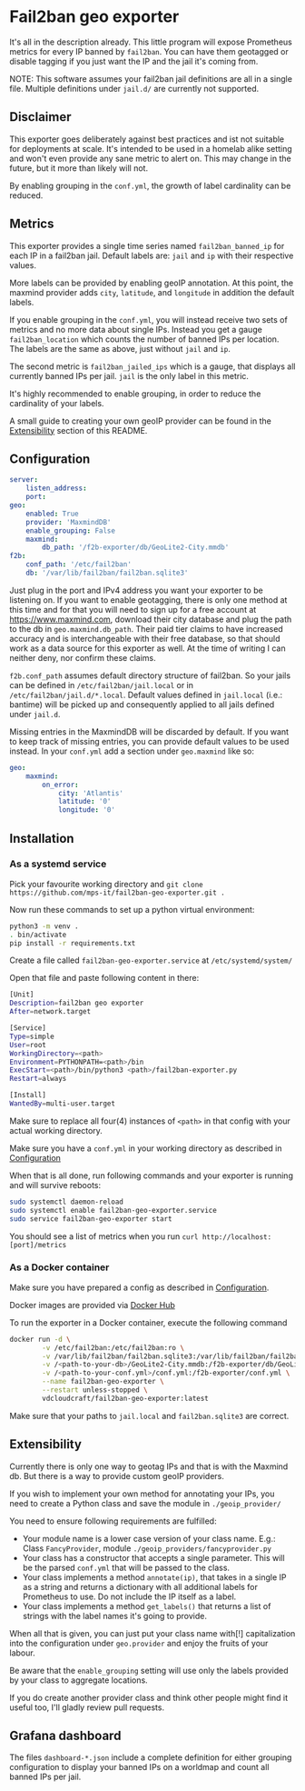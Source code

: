# Fail2ban geo exporter

It's all in the description already. 
This little program will expose Prometheus metrics for every IP banned by `fail2ban`. 
You can have them geotagged or disable tagging if you just want the IP and the jail it's coming from.

NOTE: This software assumes your fail2ban jail definitions are all in a single file. 
Multiple definitions under `jail.d/` are currently not supported.

## Disclaimer

This exporter goes deliberately against best practices and ist not suitable for deployments at scale. 
It's intended to be used in a homelab alike setting and won't even provide any sane metric to alert on. 
This may change in the future, but it more than likely will not.

By enabling grouping in the `conf.yml`, the growth of label cardinality can be reduced.

## Metrics

This exporter provides a single time series named `fail2ban_banned_ip` for each IP in a fail2ban jail.
Default labels are: `jail` and `ip` with their respective values.

More labels can be provided by enabling geoIP annotation. 
At this point, the maxmind provider adds `city`, `latitude`, and `longitude` in addition the default labels.

If you enable grouping in the `conf.yml`, you will instead receive two sets of metrics and no more data about 
single IPs. Instead you get a gauge `fail2ban_location` which counts the number of banned IPs per location. 
The labels are the same as above, just without `jail` and `ip`.

The second metric is `fail2ban_jailed_ips` which is a gauge, that displays all currently banned IPs per jail. 
`jail` is the only label in this metric.

It's highly recommended to enable grouping, in order to reduce the cardinality of your labels.

A small guide to creating your own geoIP provider can be found in the [Extensibility](#Extensibility) 
section of this README.


## Configuration

```yaml
server:
    listen_address:
    port:
geo:
    enabled: True
    provider: 'MaxmindDB'
    enable_grouping: False
    maxmind:
        db_path: '/f2b-exporter/db/GeoLite2-City.mmdb'
f2b:
    conf_path: '/etc/fail2ban'
    db: '/var/lib/fail2ban/fail2ban.sqlite3'
```

Just plug in the port and IPv4 address you want your exporter to be listening on. 
If you want to enable geotagging, there is only one method at this time and for that you will need to 
sign up for a free account at https://www.maxmind.com, download their city database and plug the path 
to the db in `geo.maxmind.db_path`. Their paid tier claims to have increased accuracy and is interchangeable 
with their free database, so that should work as a data source for this exporter as well. 
At the time of writing I can neither deny, nor confirm these claims.

`f2b.conf_path` assumes default directory structure of fail2ban. 
So your jails can be defined in `/etc/fail2ban/jail.local` or in `/etc/fail2ban/jail.d/*.local`. 
Default values defined in `jail.local` (i.e.: bantime) will be picked up and consequently applied 
to all jails defined under `jail.d`.

Missing entries in the MaxmindDB will be discarded by default. 
If you want to keep track of missing entries, you can provide default values to be used instead. 
In your `conf.yml` add a section under `geo.maxmind` like so:

```yaml
geo:
    maxmind:
        on_error:
            city: 'Atlantis'
            latitude: '0'
            longitude: '0'
```
## Installation

### As a systemd service

Pick your favourite working directory and `git clone https://github.com/mps-it/fail2ban-geo-exporter.git .`

Now run these commands to set up a python virtual environment:

```bash
python3 -m venv .
. bin/activate
pip install -r requirements.txt
```

Create a file called `fail2ban-geo-exporter.service` at `/etc/systemd/system/`

Open that file and paste following content in there:

```bash
[Unit]
Description=fail2ban geo exporter
After=network.target

[Service]
Type=simple
User=root
WorkingDirectory=<path>
Environment=PYTHONPATH=<path>/bin
ExecStart=<path>/bin/python3 <path>/fail2ban-exporter.py
Restart=always

[Install]
WantedBy=multi-user.target
```

Make sure to replace all four(4) instances of `<path>` in that config with your actual working directory.

Make sure you have a `conf.yml` in your working directory as described in [Configuration](#configuration)

When that is all done, run following commands and your exporter is running and will survive reboots:

```bash
sudo systemctl daemon-reload
sudo systemctl enable fail2ban-geo-exporter.service
sudo service fail2ban-geo-exporter start
```

You should see a list of metrics when you run `curl http://localhost:[port]/metrics`

### As a Docker container

Make sure you have prepared a config as described in [Configuration](#configuration).

Docker images are provided via [Docker Hub](https://hub.docker.com/repository/docker/vdcloudcraft/fail2ban-geo-exporter)

To run the exporter in a Docker container, execute the following command

```bash
docker run -d \
        -v /etc/fail2ban:/etc/fail2ban:ro \
        -v /var/lib/fail2ban/fail2ban.sqlite3:/var/lib/fail2ban/fail2ban.sqlite3:ro \
        -v /<path-to-your-db>/GeoLite2-City.mmdb:/f2b-exporter/db/GeoLite2-City.mmdb:ro \
        -v /<path-to-your-conf.yml>/conf.yml:/f2b-exporter/conf.yml \
        --name fail2ban-geo-exporter \
        --restart unless-stopped \
        vdcloudcraft/fail2ban-geo-exporter:latest
```

Make sure that your paths to `jail.local` and `fail2ban.sqlite3` are correct.

## Extensibility

Currently there is only one way to geotag IPs and that is with the Maxmind db. 
But there is a way to provide custom geoIP providers.

If you wish to implement your own method for annotating your IPs, 
you need to create a Python class and save the module in `./geoip_provider/`

You need to ensure following requirements are fulfilled:

- Your module name is a lower case version of your class name. 
E.g.: Class `FancyProvider`, module `./geoip_providers/fancyprovider.py`
- Your class has a constructor that accepts a single parameter. 
This will be the parsed `conf.yml` that will be passed to the class.
- Your class implements a method `annotate(ip)`, that takes in a single IP as a string and returns a dictionary 
with all additional labels for Prometheus to use. Do not include the IP itself as a label.
- Your class implements a method `get_labels()` that returns a list of strings with the label names it's 
going to provide.

When all that is given, you can just put your class name with[!] capitalization into the configuration 
under `geo.provider` and enjoy the fruits of your labour.

Be aware that the `enable_grouping` setting will use only the labels provided by your class to aggregate locations.

If you do create another provider class and think other people might find it useful too, 
I'll gladly review pull requests.

## Grafana dashboard

The files `dashboard-*.json` include a complete definition for either grouping configuration to display 
your banned IPs on a worldmap and count all banned IPs per jail.
